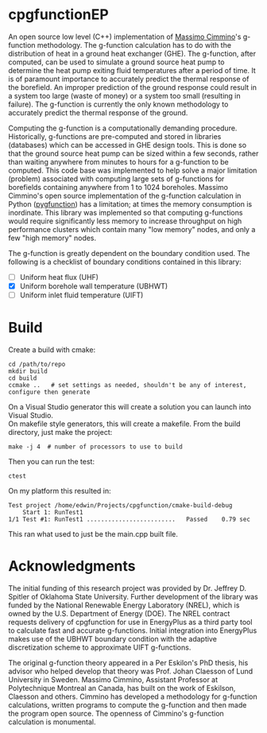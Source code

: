 # cpgfunctionEP
An open source low level (C++) implementation of [Massimo Cimmino][1]'s
g-function methodology. The g-function calculation has to do with the distribution
of heat in a ground heat exchanger (GHE). The g-function, after computed,
can be used to simulate a
ground source heat pump to determine the heat pump
exiting fluid temperatures after a
period of time. It is of paramount importance to accurately predict
the thermal response of the borefield. An improper prediction of the
ground response could result in a system too large (waste of money) or a
system too small (resulting in failure). The g-function is currently the only
known methodology to accurately predict the thermal response of the ground.

Computing the g-function is a computationally demanding procedure. Historically,
g-functions are pre-computed and stored in libraries (databases) which can be
accessed in GHE design tools. This is done so that the ground source heat pump
can be sized within a few seconds, rather than waiting anywhere from minutes
to hours for a g-function to be computed. This code base was implemented to help
solve a major limitation (problem) associated with
computing large sets of g-functions for borefields containing anywhere from 1
to 1024 boreholes. Massimo Cimmino's open source implementation of the g-function
calculation
in Python ([pygfunction][2]) has a limitation; at times the memory consumption is
inordinate.
This library was implemented so that computing g-functions would require
significantly less memory to increase throughput on high performance clusters
which contain many "low memory" nodes, and only a few "high memory" nodes.

The g-function is greatly dependent on the boundary condition used. The following
is a checklist of boundary conditions contained in this library:

- [ ] Uniform heat flux (UHF)
- [x] Uniform borehole wall temperature (UBHWT)
- [ ] Uniform inlet fluid temperature (UIFT)

[1]: https://github.com/MassimoCimmino
[2]: https://github.com/MassimoCimmino/pygfunction

# Build

Create a build with cmake:

```
cd /path/to/repo
mkdir build
cd build
ccmake ..   # set settings as needed, shouldn't be any of interest, configure then generate
```

On a Visual Studio generator this will create a solution you can launch into Visual Studio.  
On makefile style generators, this will create a makefile.  From the build directory, just make the project:

```
make -j 4  # number of processors to use to build
```

Then you can run the test:

```
ctest
```

On my platform this resulted in:
```
Test project /home/edwin/Projects/cpgfunction/cmake-build-debug
    Start 1: RunTest1
1/1 Test #1: RunTest1 .........................   Passed    0.79 sec
```

This ran what used to just be the main.cpp built file.

# Acknowledgments
The initial funding of this research project was provided by Dr. Jeffrey D. 
Spitler of Oklahoma State University. Further development of the library was
funded by the National Renewable Energy Laboratory (NREL), which is owned by
the U.S. Department of Energy (DOE). The NREL contract requests delivery of 
cpgfunction for use in EnergyPlus as a third party tool to calculate fast and 
accurate g-functions. Initial integration into EnergyPlus makes use of the 
UBHWT boundary condition with the adaptive discretization scheme to approximate 
UIFT g-functions.

The original g-function theory appeared in a Per Eskilon's PhD thesis,
his advisor who helped develop that theory was Prof. Johan Claesson of Lund
University in Sweden. Massimo Cimmino, Assistant Professor at Polytechnique
Montreal an Canada, has built on the work of Eskilson, Claesson
and others. Cimmino has developed a methodology for g-function calculations,
written programs to compute the g-function and then made the program open source.
The openness of Cimmino's g-function calculation is monumental.
